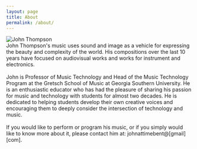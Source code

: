 ```yaml
---
layout: page
title: About
permalink: /about/
---
```


<div class="bio">
    <div class="bio-image-container">
        <img src="{{ site.baseurl }}/assets/images/john-thompson-bio.jpg" alt="John Thompson" class="bio-image">
    </div>
  
  <div class="bio-text">
    John Thompson's music uses sound and image as a vehicle for expressing the beauty and complexity of the world. His compositions over the last 10 years have focused on audiovisual works and works for instrument and electronics.
    <br>
    <br> John is Professor of Music Technology and Head of the Music Technology Program at the Gretsch School of Music at Georgia Southern University. He is an enthusiastic educator who has had the pleasure of sharing his passion for music and technology with students for almost two decades. He is dedicated to helping students develop their own creative voices and encouraging them to deeply consider the intersection of technology and music.
    <br>
    <br> If you would like to perform or program his music, or if you simply would like to know more about it, please contact him at: johnattimebent@[gmail] [com].
    </div>
</div>